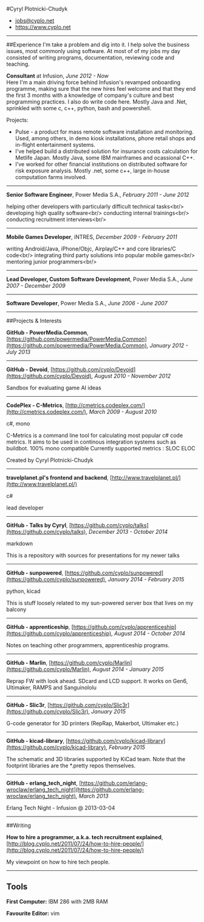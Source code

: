
#Cyryl Plotnicki-Chudyk
- jobs@cyplo.net
- https://www.cyplo.net

---
##Experience
I'm take a problem and dig into it. I help solve the business issues, most commonly using software. At most of of my jobs my day consisted of writing programs, documentation, reviewing code and teaching. 
 
**Consultant** at Infusion, *June 2012 - Now*  
Here I'm a main driving force behind Infusion's revamped onboarding programme, making sure that the new hires feel welcome and that they end the first 3 months with a knowledge of company's culture and best programming practices. I also do write code here. Mostly Java and .Net, sprinkled with some c, c++, python, bash and powershell.

Projects:  

* Pulse - a product for mass remote software installation and monitoring. Used, among others, in demo kiosk installations, phone retail shops and in-flight entertainment systems.
* I've helped build a distributed solution for insurance costs calculation for Metlife Japan. Mostly Java, some IBM mainframes and ocassional C++.
* I've worked for other financial institutions on distributed software for risk exposure analysis. Mostly .net, some c++, large in-house computation farms involved.


---

**Senior Software Engineer**, Power Media S.A., *February 2011 - June 2012*


helping other developers with particularly difficult technical tasks&lt;br/&gt;
developing high quality software&lt;br/&gt;
conducting internal trainings&lt;br/&gt;
conducting recruitment interviews&lt;br/&gt;

---

**Mobile Games Developer**, iNTRES, *December 2009 - February 2011*


writing Android/Java, iPhone/Objc, Airplay/C++ and core libraries/C code&lt;br/&gt;
integrating third party solutions into popular mobile games&lt;br/&gt;
mentoring junior programmers&lt;br/&gt;

---

**Lead Developer, Custom Software Development**, Power Media S.A., *June 2007 - December 2009*




---

**Software Developer**, Power Media S.A., *June 2006 - June 2007*




---



##Projects &amp; Interests

**GitHub - PowerMedia.Common**, [https://github.com/powermedia/PowerMedia.Common](https://github.com/powermedia/PowerMedia.Common), *January 2012 - July 2013*



  


---

**GitHub - Devoid**, [https://github.com/cyplo/Devoid](https://github.com/cyplo/Devoid), *August 2010 - November 2012*


Sandbox for evaluating game AI ideas
  


---

**CodePlex - C-Metrics**, [http://cmetrics.codeplex.com/](http://cmetrics.codeplex.com/), *March 2009 - August 2010*

c#, mono

C-Metrics is a command line tool for calculating most popular c# code metrics. It aims to be used in continous integration systems such as buildbot.
100% mono compatible
Currently supported metrics :
SLOC
ELOC

Created by Cyryl Plotnicki-Chudyk
  


---

**travelplanet.pl's frontend and backend**, [http://www.travelplanet.pl/](http://www.travelplanet.pl/)

c#


  
lead developer

---

**GitHub - Talks by Cyryl**, [https://github.com/cyplo/talks](https://github.com/cyplo/talks), *December 2013 - October 2014*

markdown

This is a repository with sources for presentations for my newer talks
  


---

**GitHub - sunpowered**, [https://github.com/cyplo/sunpowered](https://github.com/cyplo/sunpowered), *January 2014 - February 2015*

python, kicad

This is stuff loosely related to my sun-powered server box that lives on my balcony
  


---

**GitHub - apprenticeship**, [https://github.com/cyplo/apprenticeship](https://github.com/cyplo/apprenticeship), *August 2014 - October 2014*


Notes on teaching other programmers, apprenticeship programs.
  


---

**GitHub - Marlin**, [https://github.com/cyplo/Marlin](https://github.com/cyplo/Marlin), *August 2014 - January 2015*


Reprap FW with look ahead. SDcard and LCD support. It works on Gen6, Ultimaker, RAMPS and Sanguinololu
  


---

**GitHub - Slic3r**, [https://github.com/cyplo/Slic3r](https://github.com/cyplo/Slic3r), *January 2015*


G-code generator for 3D printers (RepRap, Makerbot, Ultimaker etc.)
  


---

**GitHub - kicad-library**, [https://github.com/cyplo/kicad-library](https://github.com/cyplo/kicad-library), *February 2015*


The schematic and 3D libraries supported by KiCad team.  Note that the footprint libraries are the *.pretty repos themselves.
  


---

**GitHub - erlang_tech_night**, [https://github.com/erlang-wroclaw/erlang_tech_night](https://github.com/erlang-wroclaw/erlang_tech_night), *March 2013*


Erlang Tech Night - Infusion @ 2013-03-04
  


---

##Writing

**How to hire a programmer, a.k.a. tech recruitment explained**, [http://blog.cyplo.net/2011/07/24/how-to-hire-people/](http://blog.cyplo.net/2011/07/24/how-to-hire-people/)


My viewpoint on how to hire tech people.

---


## Tools
**First Computer:** IBM 286 with 2MB RAM

**Favourite Editor:** vim
